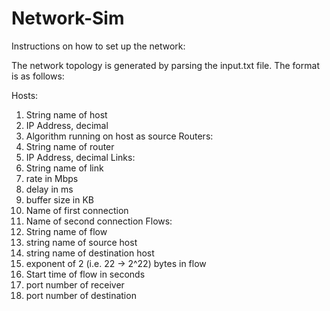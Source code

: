 # Network-Sim

Instructions on how to set up the network:

The network topology is generated by parsing the input.txt file.  The format is as follows:

Hosts:
1. String name of host
2. IP Address, decimal
3. Algorithm running on host as source
Routers:
1. String name of router
2. IP Address, decimal
Links:
1. String name of link
2. rate in Mbps
3. delay in ms
4. buffer size in KB
5. Name of first connection
6. Name of second connection
Flows:
1. String name of flow
2. string name of source host
3. string name of destination host
4. exponent of 2 (i.e. 22 -> 2^22) bytes in flow
5. Start time of flow in seconds
6. port number of receiver
7. port number of destination